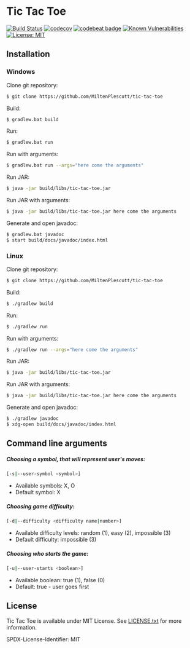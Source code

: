 # Tic Tac Toe

[![Build Status](https://travis-ci.org/MiltenPlescott/tic-tac-toe.svg?branch=master)](https://travis-ci.org/MiltenPlescott/tic-tac-toe)
[![codecov](https://codecov.io/gh/MiltenPlescott/tic-tac-toe/branch/master/graph/badge.svg)](https://codecov.io/gh/MiltenPlescott/tic-tac-toe)
[![codebeat badge](https://codebeat.co/badges/8311b4cf-e378-4434-a11d-33bed436772a)](https://codebeat.co/projects/github-com-miltenplescott-tic-tac-toe-master)
[![Known Vulnerabilities](https://snyk.io/test/github/MiltenPlescott/tic-tac-toe/badge.svg)](https://snyk.io/test/github/MiltenPlescott/tic-tac-toe)
[![License: MIT](https://img.shields.io/badge/License-MIT-blue.svg)](https://opensource.org/licenses/MIT)

## Installation

### Windows

Clone git repository:
```sh
$ git clone https://github.com/MiltenPlescott/tic-tac-toe
```

Build:
```sh
$ gradlew.bat build
```

Run:
```sh
$ gradlew.bat run
```

Run with arguments:
```sh
$ gradlew.bat run --args="here come the arguments"
```

Run JAR:
```sh
$ java -jar build/libs/tic-tac-toe.jar
```

Run JAR with arguments:
```sh
$ java -jar build/libs/tic-tac-toe.jar here come the arguments
```

Generate and open javadoc:
```sh
$ gradlew.bat javadoc
$ start build/docs/javadoc/index.html
```

### Linux

Clone git repository:
```sh
$ git clone https://github.com/MiltenPlescott/tic-tac-toe
```

Build:
```sh
$ ./gradlew build
```

Run:
```sh
$ ./gradlew run
```

Run with arguments:
```sh
$ ./gradlew run --args="here come the arguments"
```

Run JAR:
```sh
$ java -jar build/libs/tic-tac-toe.jar
```

Run JAR with arguments:
```sh
$ java -jar build/libs/tic-tac-toe.jar here come the arguments
```

Generate and open javadoc:
```sh
$ ./gradlew javadoc
$ xdg-open build/docs/javadoc/index.html
```

## Command line arguments

##### Choosing a symbol, that will represent user's moves:
```sh
[-s|--user-symbol <symbol>]
```
  * Available symbols: X, O
  * Default symbol: X

##### Choosing game difficulty:
```sh
[-d|--difficulty <difficulty name|number>]
```
 * Available difficulty levels: random (1), easy (2), impossible (3)
 * Default difficulty: impossible (3)

##### Choosing who starts the game:
```sh
[-u|--user-starts <boolean>]
```
 * Available boolean: true (1), false (0)
 * Default: true - user goes first

## License

Tic Tac Toe is available under MIT License. See [LICENSE.txt](https://github.com/MiltenPlescott/tic-tac-toe/blob/master/LICENSE.txt) for more information.

SPDX-License-Identifier: MIT
